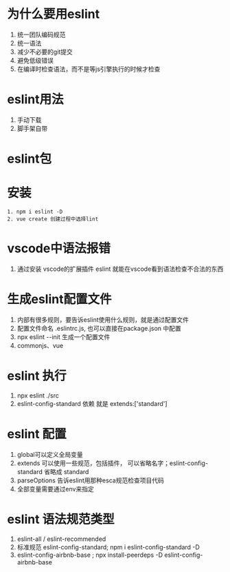 # 为什么要用eslint
1. 统一团队编码规范
2. 统一语法
3. 减少不必要的git提交
4. 避免低级错误
5. 在编译时检查语法，而不是等js引擎执行的时候才检查

# eslint用法
1. 手动下载
2. 脚手架自带

# eslint包
   # 安装
    1. npm i eslint -D
    2. vue create 创建过程中选择lint

# vscode中语法报错
1. 通过安装 vscode的扩展插件 eslint 就能在vscode看到语法检查不合法的东西


# 生成eslint配置文件
1. 内部有很多规则，要告诉eslint使用什么规则，就是通过配置文件
2. 配置文件命名 .eslintrc.js, 也可以直接在package.json 中配置
3. npx eslint --init 生成一个配置文件
4. commonjs、vue

# eslint 执行
1. npx eslint ./src
2. eslint-config-standard 依赖 就是 extends:['standard']

# eslint 配置
1. global可以定义全局变量
2. extends 可以使用一些规范，包括插件， 可以省略名字；eslint-config-standard 省略成 standard
3. parseOptions 告诉eslint用那种esca规范检查项目代码
4. 全部变量需要通过env来指定


# eslint 语法规范类型
1. eslint-all / eslint-recommended
2. 标准规范 eslint-config-standard; npm i eslint-config-standard -D
3. eslint-config-airbnb-base ; npx install-peerdeps -D eslint-config-airbnb-base


